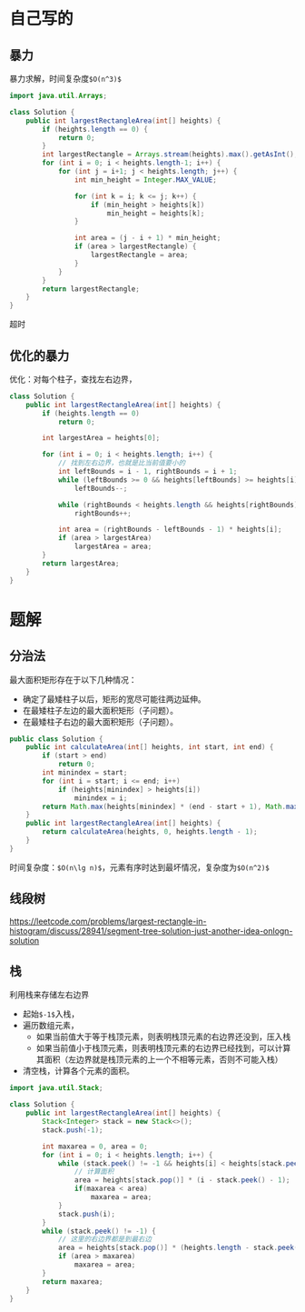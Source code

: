 # 自己写的

## 暴力

暴力求解，时间复杂度`$O(n^3)$`

```java
import java.util.Arrays;

class Solution {
    public int largestRectangleArea(int[] heights) {
        if (heights.length == 0) {
            return 0;
        }
        int largestRectangle = Arrays.stream(heights).max().getAsInt();
        for (int i = 0; i < heights.length-1; i++) {
            for (int j = i+1; j < heights.length; j++) {
                int min_height = Integer.MAX_VALUE;

                for (int k = i; k <= j; k++) {
                    if (min_height > heights[k])
                        min_height = heights[k];
                }

                int area = (j - i + 1) * min_height;
                if (area > largestRectangle) {
                    largestRectangle = area;
                }
            }
        }
        return largestRectangle;
    }
}
```

超时

## 优化的暴力

优化：对每个柱子，查找左右边界，

```java
class Solution {
    public int largestRectangleArea(int[] heights) {
        if (heights.length == 0)
            return 0;

        int largestArea = heights[0];

        for (int i = 0; i < heights.length; i++) {
            // 找到左右边界，也就是比当前值要小的
            int leftBounds = i - 1, rightBounds = i + 1;
            while (leftBounds >= 0 && heights[leftBounds] >= heights[i])
                leftBounds--;

            while (rightBounds < heights.length && heights[rightBounds] >= heights[i])
                rightBounds++;

            int area = (rightBounds - leftBounds - 1) * heights[i];
            if (area > largestArea)
                largestArea = area;
        }
        return largestArea;
    }
}
```

# 题解

## 分治法

最大面积矩形存在于以下几种情况：
- 确定了最矮柱子以后，矩形的宽尽可能往两边延伸。
- 在最矮柱子左边的最大面积矩形（子问题）。
- 在最矮柱子右边的最大面积矩形（子问题）。

```java
public class Solution {
    public int calculateArea(int[] heights, int start, int end) {
        if (start > end)
            return 0;
        int minindex = start;
        for (int i = start; i <= end; i++)
            if (heights[minindex] > heights[i])
                minindex = i;
        return Math.max(heights[minindex] * (end - start + 1), Math.max(calculateArea(heights, start, minindex - 1), calculateArea(heights, minindex + 1, end)));
    }
    public int largestRectangleArea(int[] heights) {
        return calculateArea(heights, 0, heights.length - 1);
    }
}
```

时间复杂度：`$O(n\lg n)$`，元素有序时达到最坏情况，复杂度为`$O(n^2)$`

## 线段树

https://leetcode.com/problems/largest-rectangle-in-histogram/discuss/28941/segment-tree-solution-just-another-idea-onlogn-solution

## 栈

利用栈来存储左右边界
- 起始`$-1$`入栈，
- 遍历数组元素，
  - 如果当前值大于等于栈顶元素，则表明栈顶元素的右边界还没到，压入栈
  - 如果当前值小于栈顶元素，则表明栈顶元素的右边界已经找到，可以计算其面积（左边界就是栈顶元素的上一个不相等元素，否则不可能入栈）
- 清空栈，计算各个元素的面积。

```java
import java.util.Stack;

class Solution {
    public int largestRectangleArea(int[] heights) {
        Stack<Integer> stack = new Stack<>();
        stack.push(-1);

        int maxarea = 0, area = 0;
        for (int i = 0; i < heights.length; i++) {
            while (stack.peek() != -1 && heights[i] < heights[stack.peek()]){
                // 计算面积
                area = heights[stack.pop()] * (i - stack.peek() - 1);
                if(maxarea < area)
                    maxarea = area;
            }
            stack.push(i);
        }
        while (stack.peek() != -1) {
            // 这里的右边界都是到最右边
            area = heights[stack.pop()] * (heights.length - stack.peek() - 1);
            if (area > maxarea)
                maxarea = area;
        }
        return maxarea;
    }
}
```